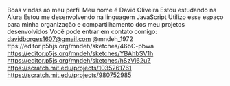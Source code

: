 Boas vindas ao meu perfil
Meu nome  é David Oliveira
Estou estudando na Alura
Estou me desenvolvendo na linguagem JavaScript
Utilizo esse espaço para minha organização e compartilhamento dos meu projetos desenvolvidos
Você pode entrar em contato comigo:
davidborges1607@gmail.com
@mndeh_1972
ttps://editor.p5hjs.org/mndeh/sketches/46bC-pbwa
https://editor.p5js.org/mndeh/sketches/YBAhbSV1h
https://editor.p5js.org/mndeh/sketches/hSzVi62uZ
https://scratch.mit.edu/projects/1035261761
https://scratch.mit.edu/projects/980752985
